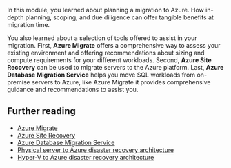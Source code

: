 In this module, you learned about planning a migration to Azure. How in-depth planning, scoping, and due diligence can offer tangible benefits at migration time.

You also learned about a selection of tools offered to assist in your migration. First, **Azure Migrate** offers a comprehensive way to assess your existing environment and offering recommendations about sizing and compute requirements for your different workloads. Second, **Azure Site Recovery** can be used to migrate servers to the Azure platform. Last, **Azure Database Migration Service** helps you move SQL workloads from on-premise servers to Azure, like Azure Migrate it provides comprehensive guidance and recommendations to assist you.

## Further reading

- [Azure Migrate ](https://docs.microsoft.com/en-us/azure/migrate/migrate-overview)
- [Azure Site Recovery](https://docs.microsoft.com/en-us/azure/site-recovery/site-recovery-overview)
- [Azure Database Migration Service](https://docs.microsoft.com/en-us/azure/dms/dms-overview)
- [Physical server to Azure disaster recovery architecture](https://docs.microsoft.com/en-gb/azure/site-recovery/physical-azure-architecture)
- [Hyper-V to Azure disaster recovery architecture](https://docs.microsoft.com/en-gb/azure/site-recovery/hyper-v-azure-architecture)